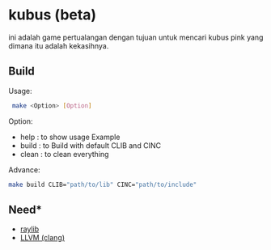 # kubus (beta)

ini adalah game pertualangan dengan tujuan untuk mencari kubus pink yang dimana itu adalah kekasihnya.

## Build
Usage:
```bash
 make <Option> [Option]
```

Option: 
- help    : to show usage Example
- build   : to Build with default CLIB and CINC
- clean     : to clean
everything

Advance:
  ```bash
make build CLIB="path/to/lib" CINC="path/to/include"
```

## Need*
- [raylib](https://github.com/raysan5/raylib)
- [LLVM (clang)](https://apt.llvm.org/)
